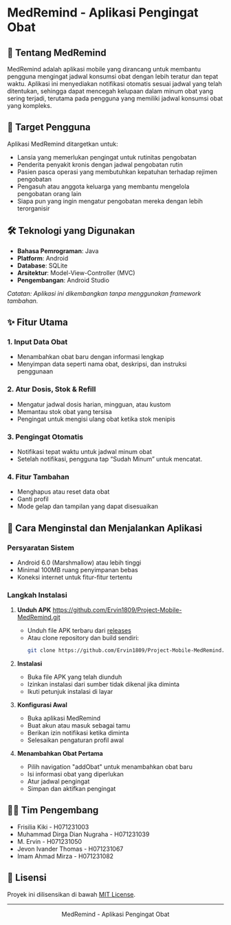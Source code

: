 # MedRemind - Aplikasi Pengingat Obat

## 📱 Tentang MedRemind

MedRemind adalah aplikasi mobile yang dirancang untuk membantu pengguna mengingat jadwal konsumsi obat dengan lebih teratur dan tepat waktu. Aplikasi ini menyediakan notifikasi otomatis sesuai jadwal yang telah ditentukan, sehingga dapat mencegah kelupaan dalam minum obat yang sering terjadi, terutama pada pengguna yang memiliki jadwal konsumsi obat yang kompleks.

## 👥 Target Pengguna

Aplikasi MedRemind ditargetkan untuk:

- Lansia yang memerlukan pengingat untuk rutinitas pengobatan
- Penderita penyakit kronis dengan jadwal pengobatan rutin
- Pasien pasca operasi yang membutuhkan kepatuhan terhadap rejimen pengobatan
- Pengasuh atau anggota keluarga yang membantu mengelola pengobatan orang lain
- Siapa pun yang ingin mengatur pengobatan mereka dengan lebih terorganisir

## 🛠️ Teknologi yang Digunakan

- **Bahasa Pemrograman**: Java
- **Platform**: Android
- **Database**: SQLite
- **Arsitektur**: Model-View-Controller (MVC)
- **Pengembangan**: Android Studio

_Catatan: Aplikasi ini dikembangkan tanpa menggunakan framework tambahan._

## ✨ Fitur Utama

### 1. Input Data Obat

- Menambahkan obat baru dengan informasi lengkap
- Menyimpan data seperti nama obat, deskripsi, dan instruksi penggunaan

### 2. Atur Dosis, Stok & Refill

- Mengatur jadwal dosis harian, mingguan, atau kustom
- Memantau stok obat yang tersisa
- Pengingat untuk mengisi ulang obat ketika stok menipis

### 3. Pengingat Otomatis

- Notifikasi tepat waktu untuk jadwal minum obat
- Setelah notifikasi, pengguna tap “Sudah Minum” untuk mencatat.

### 4. Fitur Tambahan

- Menghapus atau reset data obat
- Ganti profil
- Mode gelap dan tampilan yang dapat disesuaikan

## 🚀 Cara Menginstal dan Menjalankan Aplikasi

### Persyaratan Sistem

- Android 6.0 (Marshmallow) atau lebih tinggi
- Minimal 100MB ruang penyimpanan bebas
- Koneksi internet untuk fitur-fitur tertentu

### Langkah Instalasi

1. **Unduh APK** https://github.com/Ervin1809/Project-Mobile-MedRemind.git

   - Unduh file APK terbaru dari [releases](https://github.com/Ervin1809/Project-Mobile-MedRemind/releases)
   - Atau clone repository dan build sendiri:
     ```bash
     git clone https://github.com/Ervin1809/Project-Mobile-MedRemind.git
     ```

2. **Instalasi**

   - Buka file APK yang telah diunduh
   - Izinkan instalasi dari sumber tidak dikenal jika diminta
   - Ikuti petunjuk instalasi di layar

3. **Konfigurasi Awal**

   - Buka aplikasi MedRemind
   - Buat akun atau masuk sebagai tamu
   - Berikan izin notifikasi ketika diminta
   - Selesaikan pengaturan profil awal

4. **Menambahkan Obat Pertama**
   - Pilih navigation "addObat" untuk menambahkan obat baru
   - Isi informasi obat yang diperlukan
   - Atur jadwal pengingat
   - Simpan dan aktifkan pengingat

## 👨‍💻 Tim Pengembang

- Frisilia Kiki - H071231003
- Muhammad Dirga Dian Nugraha - H071231039
- M. Ervin - H071231050
- Jevon Ivander Thomas - H071231067
- Imam Ahmad Mirza - H071231082

## 📄 Lisensi

Proyek ini dilisensikan di bawah [MIT License](LICENSE).

---

<p align="center">
  MedRemind - Aplikasi Pengingat Obat
</p>
